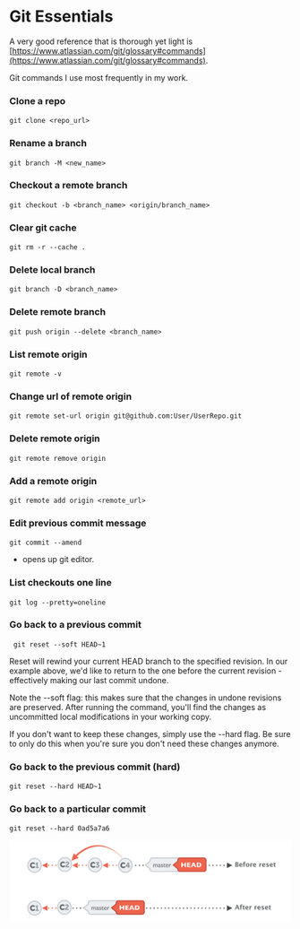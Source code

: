 # Git Essentials

A very good reference that is thorough yet light is [https://www.atlassian.com/git/glossary#commands](https://www.atlassian.com/git/glossary#commands).

Git commands I use most frequently in my work.

### Clone a repo

```
git clone <repo_url>
```

### Rename a branch

```
git branch -M <new_name>
```

### Checkout a remote branch

```
git checkout -b <branch_name> <origin/branch_name>
```

### Clear git cache

```
git rm -r --cache .
```

### Delete local branch

```
git branch -D <branch_name>
```

### Delete remote branch

```
git push origin --delete <branch_name>
```

### List remote origin

```
git remote -v
```

### Change url of remote origin

```
git remote set-url origin git@github.com:User/UserRepo.git
```

### Delete remote origin

```
git remote remove origin
```

### Add a remote origin

```
git remote add origin <remote_url>
```

### Edit previous commit message

```
git commit --amend
```
 - opens up git editor.

### List checkouts one line

```
git log --pretty=oneline
```

### Go back to a previous commit

```
 git reset --soft HEAD~1
```
Reset will rewind your current HEAD branch to the specified revision. In our example above, we'd like to return to the one before the current revision - effectively making our last commit undone.

Note the --soft flag: this makes sure that the changes in undone revisions are preserved. After running the command, you'll find the changes as uncommitted local modifications in your working copy.

If you don't want to keep these changes, simply use the --hard flag. Be sure to only do this when you're sure you don't need these changes anymore.

### Go back to the previous commit (hard)

```
git reset --hard HEAD~1
```

### Go back to a particular commit

```
git reset --hard 0ad5a7a6
```

![Revert to a particular commit](../images/toolbox/revert-to-particular-commit.png)

<br>